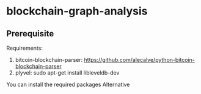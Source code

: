 # blockchain-graph-analysis

## Prerequisite

Requirements:
1. bitcoin-blockchain-parser:
https://github.com/alecalve/python-bitcoin-blockchain-parser
2. plyvel:
  sudo apt-get install libleveldb-dev

You can install the required packages 
Alternative

